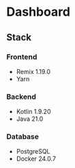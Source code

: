 # Dashboard

## Stack

### Frontend

- Remix 1.19.0
- Yarn

### Backend

- Kotlin 1.9.20
- Java 21.0

### Database

- PostgreSQL
- Docker 24.0.7
